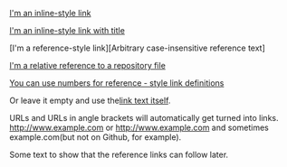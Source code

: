 [I'm an inline-style link](https://www.google.com)

[I'm an inline-style link with title](https://www.google.com "Google's Homepage")

  [I'm a reference-style link][Arbitrary case-insensitive reference text]

  [I'm a relative reference to a repository file](../blob/master/LICENSE)

  [You can use numbers for reference - style link definitions][1]

Or leave it empty and use the[link text itself].

URLs and URLs in angle brackets will automatically get turned into links.
  http://www.example.com or <http://www.example.com> and sometimes
example.com(but not on Github, for example).

Some text to show that the reference links can follow later.

[arbitrary case -insensitive reference text]: https://www.mozilla.org
[1]: http://slashdot.org
[link text itself]: http://www.reddit.com
